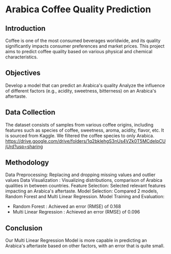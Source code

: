 # Arabica Coffee Quality Prediction
## Introduction
Coffee is one of the most consumed beverages worldwide, and its quality significantly impacts consumer preferences and market prices. This project aims to predict coffee quality based on various physical and chemical characteristics.

## Objectives
Develop a model that can predict an Arabica's quality
Analyze the influence of different factors (e.g., acidity, sweetness, bitterness) on an Arabica's aftertaste.

## Data Collection
The dataset consists of samples from various coffee origins, including features such as species of coffee, sweetness, aroma, acidity, flavor, etc. It is sourced from Kaggle. We filtered the coffee species to only Arabica.
https://drive.google.com/drive/folders/1q2bklehgS3nUs4VZk0T5MCdeIpCUjUrd?usp=sharing

## Methodology
Data Preprocessing: Replacing and dropping missing values and outlier values
Data Visualization : Visualizing distributions, comparison of Arabica qualities in between countries.
Feature Selection: Selected relevant features impacting an Arabica's aftertaste.
Model Selection: Compared 2 models, Random Forest and Multi Linear Regression.
Model Training and Evaluation: 
- Random Forest : Achieved an error (RMSE) of 0.168
- Multi Linear Regression : Achieved an error (RMSE) of 0.096

## Conclusion
Our Multi Linear Regression Model is more capable in predicting an Arabica's aftertaste based on other factors, with an error that is quite small.
